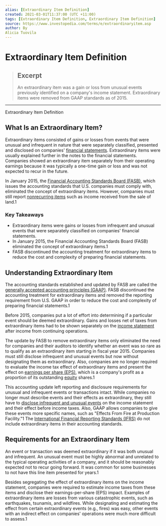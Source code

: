 ```yaml
---
alias: [Extraordinary Item Definition]
created: 2021-03-01T11:37:00 (UTC +11:00)
tags: [Extraordinary Item Definition, Extraordinary Item Definition]
source: https://www.investopedia.com/terms/e/extraordinaryitem.asp
author: By
Alicia Tuovila
---
```


# Extraordinary Item Definition

> ## Excerpt
> An extraordinary item was a gain or loss from unusual events previously identified on a company's income statement. Extraordinary items were removed from GAAP standards as of 2015.

---

Extraordinary Item Definition
## What Is an Extraordinary Item?

Extraordinary items consisted of gains or losses from events that were unusual and infrequent in nature that were separately classified, presented and disclosed on companies' [financial statements](https://www.investopedia.com/terms/f/financial-statements.asp). Extraordinary items were usually explained further in the notes to the financial statements. Companies showed an extraordinary item separately from their operating earnings because it was typically a one-time gain or loss and was not expected to recur in the future.

In January 2015, the [Financial Accounting Standards Board (FASB)](https://www.investopedia.com/terms/f/fasb.asp), which issues the accounting standards that U.S. companies must comply with, eliminated the concept of extraordinary items. However, companies must still report [nonrecurring items](https://www.investopedia.com/terms/n/nonrecurring-gain-or-loss.asp) such as income received from the sale of land.1

### Key Takeaways

-   Extraordinary items were gains or losses from infrequent and unusual events that were separately classified on companies' financial statements.
-   In January 2015, the Financial Accounting Standards Board (FASB) eliminated the concept of extraordinary items.1
-   FASB discontinued the accounting treatment for extraordinary items to reduce the cost and complexity of preparing financial statements.

## Understanding Extraordinary Item

The accounting standards established and updated by FASB are called the [generally accepted accounting principles (GAAP)](https://www.investopedia.com/terms/g/gaap.asp). FASB discontinued the accounting treatment for extraordinary items and removed the reporting requirement from U.S. GAAP in order to reduce the cost and complexity of preparing financial statements.1

Before 2015, companies put a lot of effort into determining if a particular event should be deemed extraordinary. Gains and losses net of taxes from extraordinary items had to be shown separately on the [income statement](https://www.investopedia.com/terms/i/incomestatement.asp) after income from continuing operations.

The update by FASB to remove extraordinary items only eliminated the need for companies and their auditors to identify whether an event was so rare as to qualify as an extraordinary item starting in fiscal year 2015. Companies must still disclose infrequent and unusual events but now without designating them as extraordinary. Also, companies are no longer required to evaluate the income tax effect of extraordinary items and present the effect on [earnings per share (EPS)](https://www.investopedia.com/terms/e/eps.asp), which is a company's profit as a proportion of its outstanding [equity](https://www.investopedia.com/terms/e/equity.asp) shares.1

This accounting update left reporting and disclosure requirements for unusual and infrequent events or transactions intact. While companies no longer must describe events and their effects as extraordinary, they still have to [disclose infrequent and unusual events](https://www.investopedia.com/ask/answers/102714/what-accounting-treatment-unusual-or-infrequent-items-ifrs-and-us-gaap.asp) on the income statement and their effect before income taxes. Also, GAAP allows companies to give these events more specific names, such as "Effects From Fire at Production Facility."1 The [International Financial Reporting Standards (IFRS)](https://www.investopedia.com/terms/i/ifrs.asp) do not include extraordinary items in their accounting standards.

## Requirements for an Extraordinary Item

An event or transaction was deemed extraordinary if it was both unusual and infrequent. An unusual event must be highly abnormal and unrelated to the typical operating activities of a company, and it should be reasonably expected not to recur going forward. It was common for some businesses to not have this line item presented for years.1 

Besides segregating the effect of extraordinary items on the income statement, companies were required to estimate income taxes from these items and disclose their earnings-per-share (EPS) impact. Examples of extraordinary items are losses from various catastrophic events, such as earthquakes, tsunamis, and wildfires. While designating and estimating the effect from certain extraordinary events (e.g., fires) was easy, other events with an indirect effect on companies' operations were much more difficult to assess.1
